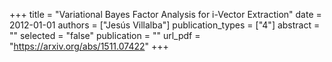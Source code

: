 +++
title = "Variational Bayes Factor Analysis for i-Vector Extraction"
date = 2012-01-01
authors = ["Jesús Villalba"]
publication_types = ["4"]
abstract = ""
selected = "false"
publication = ""
url_pdf = "https://arxiv.org/abs/1511.07422"
+++

